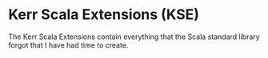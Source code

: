 Kerr Scala Extensions (KSE)
===
The Kerr Scala Extensions contain everything that the Scala standard library forgot that I have had time to create.
